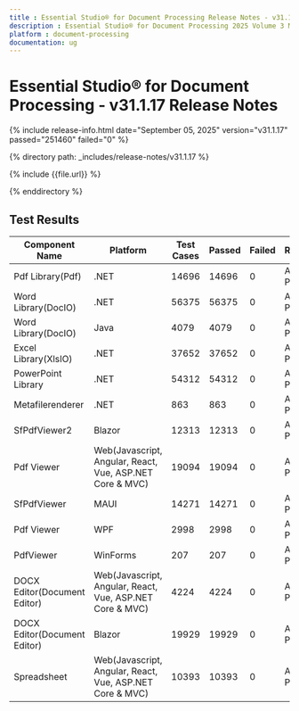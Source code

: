```yaml
---
title : Essential Studio® for Document Processing Release Notes - v31.1.17
description : Essential Studio® for Document Processing 2025 Volume 3 Main Release - Release Notes - v31.1.17
platform : document-processing
documentation: ug
---
```


# Essential Studio® for Document Processing - v31.1.17 Release Notes 

{% include release-info.html date="September 05, 2025"  version="v31.1.17"  passed="251460" failed="0"  %}

{% directory path: _includes/release-notes/v31.1.17 %}

{% include {{file.url}} %}

{% enddirectory %}

## Test Results

| Component Name               | Platform                                    | Test Cases | Passed | Failed | Remarks    |
|------------------------------|---------------------------------------------|------------|--------|--------|------------|
| Pdf Library(Pdf)             | .NET                                        | 14696      | 14696  | 0      | All Passed |
| Word Library(DocIO)          | .NET                                        | 56375      | 56375  | 0      | All Passed |
| Word Library(DocIO)          | Java                                        | 4079       | 4079   | 0      | All Passed |
| Excel Library(XlsIO)         | .NET                                        | 37652      | 37652  | 0      | All Passed |
| PowerPoint Library           | .NET                                        | 54312      | 54312  | 0      | All Passed |
| Metafilerenderer             | .NET                                        | 863        | 863    | 0      | All Passed |
| SfPdfViewer2                 | Blazor                                      | 12313      | 12313  | 0      | All Passed |
| Pdf Viewer      | Web(Javascript, Angular, React, Vue, ASP.NET Core & MVC) | 19094      | 19094  | 0      | All Passed |
| SfPdfViewer                  | MAUI                                        | 14271      | 14271  | 0      | All Passed |
| Pdf Viewer                   | WPF                                         | 2998       | 2998   | 0      | All Passed |
| PdfViewer                    | WinForms                                    | 207        | 207    | 0      | All Passed |
| DOCX Editor(Document Editor) | Web(Javascript, Angular, React, Vue, ASP.NET Core & MVC) | 4224       | 4224   | 0      | All Passed |
| DOCX Editor(Document Editor) | Blazor                                      | 19929      | 19929  | 0      | All Passed |
| Spreadsheet                  | Web(Javascript, Angular, React, Vue, ASP.NET Core & MVC) | 10393      | 10393  | 0      | All Passed |